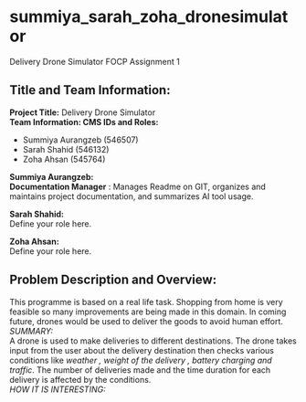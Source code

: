 # summiya_sarah_zoha_dronesimulator
Delivery Drone Simulator FOCP Assignment 1 

## Title and Team Information:
**Project Title:** Delivery Drone Simulator  
**Team Information: CMS IDs and Roles:**  
  - Summiya Aurangzeb (546507)  
  - Sarah Shahid (546132)  
  - Zoha Ahsan (545764)

  **Summiya Aurangzeb:**  
                    **Documentation Manager** :  Manages Readme on GIT, organizes and maintains project documentation, and summarizes AI tool usage.   
                   

  **Sarah Shahid:**  
                      Define your role here.  

  **Zoha Ahsan:**  
                      Define your role here.   
                      
## Problem Description and Overview:
This programme is based on a real life task. Shopping from home is very feasible so many improvements are being made in this domain.
In coming future, drones would be used to deliver the goods to avoid human effort.  
*SUMMARY:*  
A drone is used to make deliveries to different destinations. The drone takes input from the user about the delivery destination then checks various conditions like *weather , weight of the delivery , battery charging and traffic*. The number of deliveries made and the time duration for each delivery is affected by the conditions.   
*HOW IT IS INTERESTING:*  








                         
                    
                  





